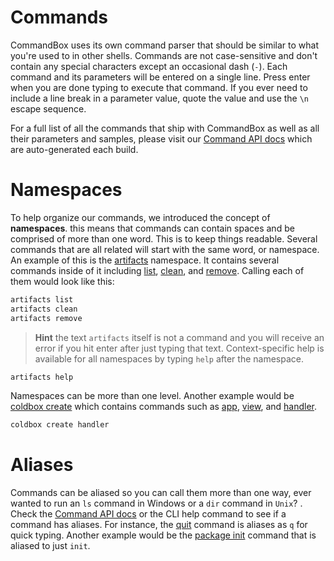 # Commands

CommandBox uses its own command parser that should be similar to what you're used to in other shells. Commands are not case-sensitive and don't contain any special characters except an occasional dash (`-`). Each command and its parameters will be entered on a single line. Press enter when you are done typing to execute that command. If you ever need to include a line break in a parameter value, quote the value and use the `\n` escape sequence.

For a full list of all the commands that ship with CommandBox as well as all their parameters and samples, please visit our [Command API docs](http://apidocs.ortussolutions.com/commandbox/current) which are auto-generated each build.

# Namespaces

To help organize our commands, we introduced the concept of **namespaces**. this means that commands can contain spaces and be comprised of more than one word. This is to keep things readable. Several commands that are all related will start with the same word, or namespace. An example of this is the [artifacts](http://apidocs.ortussolutions.com/commandbox/current/index.html?commandbox/system/modules/artifacts-commands/commands/artifacts/package-summary.html) namespace. It contains several commands inside of it including [list](http://apidocs.ortussolutions.com/commandbox/current/index.html?commandbox/system/modules/artifacts-commands/commands/artifacts/list.html), [clean](http://apidocs.ortussolutions.com/commandbox/current/index.html?commandbox/system/modules/artifacts-commands/commands/artifacts/clean.html), and [remove](http://apidocs.ortussolutions.com/commandbox/current/index.html?commandbox/system/modules/artifacts-commands/commands/artifacts/remove.html). Calling each of them would look like this:

```bash
artifacts list
artifacts clean
artifacts remove
```

>**Hint** the text `artifacts` itself is not a command and you will receive an error if you hit enter after just typing that text. Context-specific help is available for all namespaces by typing `help` after the namespace.

```bash
artifacts help
```

Namespaces can be more than one level. Another example would be [coldbox create](http://apidocs.ortussolutions.com/commandbox/current/index.html?commandbox/system/modules_app/coldbox-commands/commands/coldbox/create/package-summary.html) which contains commands such as [app](http://apidocs.ortussolutions.com/commandbox/current/index.html?commandbox/system/modules_app/coldbox-commands/commands/coldbox/create/app.html), [view](http://apidocs.ortussolutions.com/commandbox/current/index.html?commandbox/system/modules_app/coldbox-commands/commands/coldbox/create/view.html), and [handler](http://apidocs.ortussolutions.com/commandbox/current/index.html?commandbox/system/modules_app/coldbox-commands/commands/coldbox/create/handler.html).

```bash
coldbox create handler
```

# Aliases
Commands can be aliased so you can call them more than one way, ever wanted to run an `ls` command in Windows or a `dir` command in `Unix`? . Check the [Command API docs](http://apidocs.ortussolutions.com/commandbox/current) or the CLI help command to see if a command has aliases. For instance, the [quit](http://apidocs.ortussolutions.com/commandbox/current/index.html?commandbox/system/commands/quit.html) command is aliases as `q` for quick typing. Another example would be the [package init](http://apidocs.ortussolutions.com/commandbox/current/index.html?commandbox/system/modules/package-commands/commands/package/init.html) command that is aliased to just `init`.




